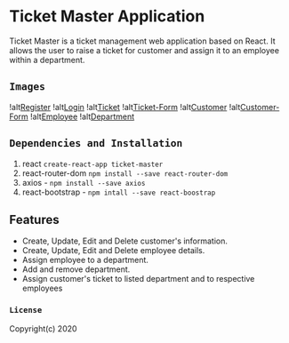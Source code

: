 # Ticket Master Application

Ticket Master is a ticket management web application based on React. It allows the user to raise a ticket for customer and assign it to an employee within a department. 

## `Images`

!alt[Register](https://github.com/jimingeorge/ticket-master/blob/master/public/register.png)
!alt[Login](https://github.com/jimingeorge/ticket-master/blob/master/public/login.png)
!alt[Ticket](https://github.com/jimingeorge/ticket-master/blob/master/public/tickets.png)
!alt[Ticket-Form](https://github.com/jimingeorge/ticket-master/blob/master/public/ticket-form.png)
!alt[Customer](https://github.com/jimingeorge/ticket-master/blob/master/public/customer-list.png)
!alt[Customer-Form](https://github.com/jimingeorge/ticket-master/blob/master/public/customer-form.png)
!alt[Employee](https://github.com/jimingeorge/ticket-master/blob/master/public/emp-list.png)
!alt[Department](https://github.com/jimingeorge/ticket-master/blob/master/public/dpt-list.png)

## `Dependencies and Installation`

1. react `create-react-app ticket-master`
2. react-router-dom `npm install --save react-router-dom`
3. axios - `npm install --save axios`
4. react-bootstrap - `npm intall --save react-boostrap`

## Features

* Create, Update, Edit and Delete customer's information. 
* Create, Update, Edit and Delete employee details.
* Assign employee to a department.
* Add and remove department.
* Assign customer's ticket to listed department and to respective employees

### `License`

Copyright(c) 2020 

